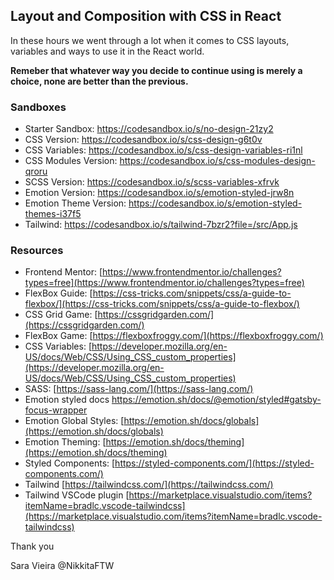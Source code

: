 ## **Layout and Composition with CSS in React**

In these hours we went through a lot when it comes to CSS layouts, variables and ways to use it in the React world.

**Remeber that whatever way you decide to continue using is merely a choice, none are better than the previous.**

### Sandboxes

 - Starter Sandbox: https://codesandbox.io/s/no-design-21zy2
 - CSS Version: https://codesandbox.io/s/css-design-g6t0v
 - CSS Variables: https://codesandbox.io/s/css-design-variables-ri1nl
 - CSS Modules Version: https://codesandbox.io/s/css-modules-design-qroru
 - SCSS Version: https://codesandbox.io/s/scss-variables-xfrvk
 - Emotion Version: https://codesandbox.io/s/emotion-styled-jrw8n
 - Emotion Theme Version: https://codesandbox.io/s/emotion-styled-themes-i37f5
 - Tailwind: https://codesandbox.io/s/tailwind-7bzr2?file=/src/App.js

### Resources

- Frontend Mentor: [https://www.frontendmentor.io/challenges?types=free](https://www.frontendmentor.io/challenges?types=free)
- FlexBox Guide: [https://css-tricks.com/snippets/css/a-guide-to-flexbox/](https://css-tricks.com/snippets/css/a-guide-to-flexbox/)
- CSS Grid Game: [https://cssgridgarden.com/](https://cssgridgarden.com/)
- FlexBox Game: [https://flexboxfroggy.com/](https://flexboxfroggy.com/)
- CSS Variables: [https://developer.mozilla.org/en-US/docs/Web/CSS/Using_CSS_custom_properties](https://developer.mozilla.org/en-US/docs/Web/CSS/Using_CSS_custom_properties)
- SASS: [https://sass-lang.com/](https://sass-lang.com/)
 - Emotion styled docs https://emotion.sh/docs/@emotion/styled#gatsby-focus-wrapper
 - Emotion Global Styles: [https://emotion.sh/docs/globals](https://emotion.sh/docs/globals)
 - Emotion Theming: [https://emotion.sh/docs/theming](https://emotion.sh/docs/theming)
 - Styled Components: [https://styled-components.com/](https://styled-components.com/)
 - Tailwind [https://tailwindcss.com/](https://tailwindcss.com/)
 - Tailwind VSCode plugin [https://marketplace.visualstudio.com/items?itemName=bradlc.vscode-tailwindcss](https://marketplace.visualstudio.com/items?itemName=bradlc.vscode-tailwindcss)


Thank you

Sara Vieira
@NikkitaFTW
